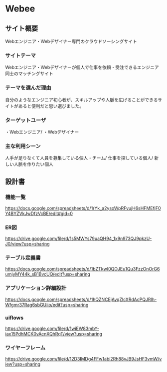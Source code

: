 # Webee

## サイト概要
Webエンジニア・Webデザイナー専門のクラウドソーシングサイト

### サイトテーマ
Webエンジニア・Webデザイナーが個人で仕事を依頼・受注できるエンジニア同士のマッチングサイト

### テーマを選んだ理由
自分のようなエンジニア初心者が、スキルアップや人脈を広げることができるサイトがあると便利だと思い選びました。

### ターゲットユーザ
・Webエンジニア/
・Webデザイナー

### 主な利用シーン
人手が足りなくて人員を募集している個人・チーム/
仕事を探している個人/
新しい人脈を作りたい個人

## 設計書

### 機能一覧
https://docs.google.com/spreadsheets/d/1rYk_a2ysoWpRFvujH6sHFMEfjF0Y4BYZVkJwDfzVcBE/edit#gid=0
### ER図
https://drive.google.com/file/d/1s5MWYs79uaQH94_1x9n973QJ9pkzU-J0/view?usp=sharing
### テーブル定義書
https://docs.google.com/spreadsheets/d/1bZTkwI0QOJEu1Qu3FzzOnOrG6umjyMY44k_sB1BvcUQ/edit?usp=sharing
### アプリケーション詳細設計
https://docs.google.com/spreadsheets/d/1hQZNCEjAyqZlcXRdAcPQJRIh-Wfgmr37Rag6sbGUiio/edit?usp=sharing
### uiflows
https://drive.google.com/file/d/1wiEW83mbY-iax15PdhMCK0vAcnXQhRqT/view?usp=sharing
### ワイヤーフレーム
https://drive.google.com/file/d/12D3IMDg4FFw1abi2Rh88vJB9JsHF3vmW/view?usp=sharing
